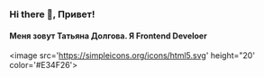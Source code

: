 ### Hi there 👋, Привет!
#### Меня зовут Татьяна Долгова. Я Frontend Develoer

<image src='https://simpleicons.org/icons/html5.svg' height="20' color='#E34F26'>

